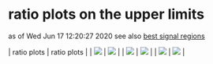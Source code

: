 # ratio plots on the upper limits
as of Wed Jun 17 12:20:27 2020
see also [best signal regions](bestSRs)

| ratio plots | ratio plots |
| <img src="https://smodels.github.io/ratioplots/atlas_susy_2016_07_low_vs_high_T1.png?389227" /> | <img src="https://smodels.github.io/ratioplots/atlas_susy_2016_07_low_vs_high_T2.png?389227" /> |
| <img src="https://smodels.github.io/ratioplots/atlas_susy_2016_07_orig_vs_high_T1.png?389227" /> | <img src="https://smodels.github.io/ratioplots/atlas_susy_2016_07_orig_vs_high_T2.png?389227" /> |
| <img src="https://smodels.github.io/ratioplots/atlas_susy_2016_07_orig_vs_low_T1.png?389227" /> | <img src="https://smodels.github.io/ratioplots/atlas_susy_2016_07_orig_vs_low_T2.png?389227" /> |
